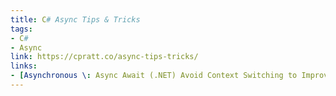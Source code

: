 ```yaml
---
title: C# Async Tips & Tricks
tags:
- C#
- Async
link: https://cpratt.co/async-tips-tricks/
links:
- [Asynchronous \: Async Await (.NET) Avoid Context Switching to Improve Performance, https://medium.com/@rajatsikder/asynchronous-async-await-net-avoid-context-switching-to-improve-performance-1e6816c1ebc2]
---
```

